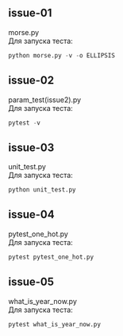 ## issue-01 

morse.py   
Для запуска теста:
```python
python morse.py -v -o ELLIPSIS
```
## issue-02
param_test(issue2).py  
Для запуска теста:
```python
pytest -v
```

## issue-03
unit_test.py  
Для запуска теста:
```python
python unit_test.py
```

## issue-04
pytest_one_hot.py  
Для запуска теста:
```python
pytest pytest_one_hot.py
```

## issue-05  
what_is_year_now.py  
Для запуска теста:
```python
pytest what_is_year_now.py
```
